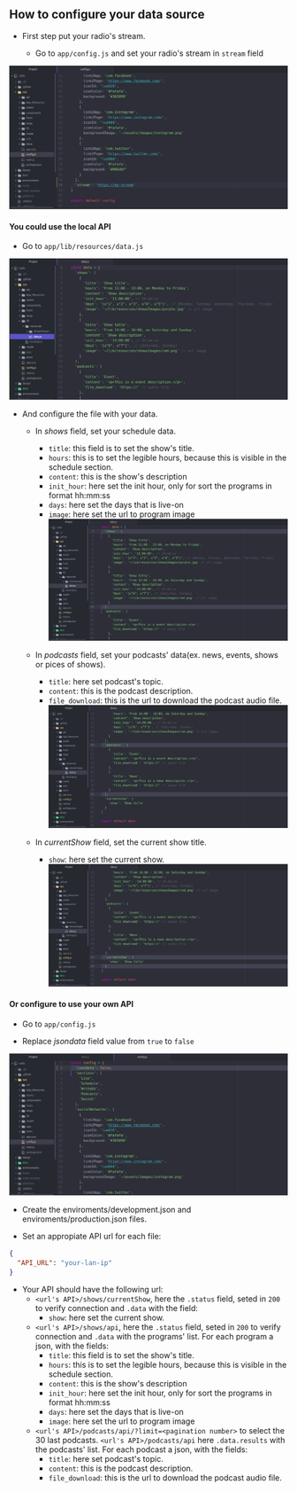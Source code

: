 ## How to configure your data source

  * First step put your radio's stream.

    - Go to `app/config.js` and set your radio's stream in `stream` field

![01](./images/Guide-to-configure-your-data-source/01s.png)

#### You could use the local API

  * Go to `app/lib/resources/data.js`

![02](./images/Guide-to-configure-your-data-source/02s.png)

  * And configure the file with your data.
    - In *shows* field, set your schedule data.
      + `title`: this field is to set the show's title.
      + `hours`: this is to set the legible hours, because this is visible in the schedule section.
      + `content`: this is the show's description
      + `init_hour`: here set the init hour, only for sort the programs in format hh:mm:ss
      + `days`: here set the days that is live-on
      + `image`: here set the url to program image
![03](./images/Guide-to-configure-your-data-source/03s.png)

    - In *podcasts* field, set your podcasts' data(ex. news, events, shows or pices of shows).
      + `title`: here set podcast's topic.
      + `content`: this is the podcast description.
      + `file_download`: this is the url to download the podcast audio file.
![04](./images/Guide-to-configure-your-data-source/04s.png)
    - In *currentShow* field, set the current show title.
      + `show`: here set the current show.
![05](./images/Guide-to-configure-your-data-source/05s.png)

#### Or configure to use your own API

  * Go to `app/config.js`

  * Replace *jsondata* field value from `true` to `false`

![06](./images/Guide-to-configure-your-data-source/06s.png)

  * Create the enviroments/development.json and enviroments/production.json files.

  * Set an appropiate API url for each file:

```JSON
{
  "API_URL": "your-lan-ip"
}
```

  * Your API should have the following url:
    - `<url's API>/shows/currentShow`, here the `.status` field, seted in `200` to verify connection and `.data` with the field:
      + `show`: here set the current show.
    - `<url's API>/shows/api`, here the `.status` field, seted in `200` to verify connection and `.data` with the programs' list. For each program a json, with the fields:
      + `title`: this field is to set the show's title.
      + `hours`: this is to set the legible hours, because this is visible in the schedule section.
      + `content`: this is the show's description
      + `init_hour`: here set the init hour, only for sort the programs in format hh:mm:ss
      + `days`: here set the days that is live-on
      + `image`: here set the url to program image
    - `<url's API>/podcasts/api/?limit=<pagination number>` to select the 30 last podcasts. `<url's API>/podcasts/api` here `.data.results` with the podcasts' list. For each podcast a json, with the fields:
      + `title`: here set podcast's topic.
      + `content`: this is the podcast description.
      + `file_download`: this is the url to download the podcast audio file.
